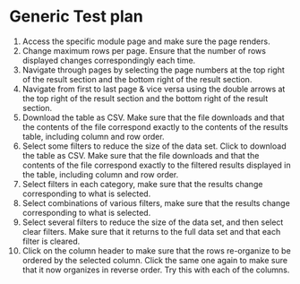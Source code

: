 Generic Test plan
===============================

1. Access the specific module page and make sure the page renders.  
2. Change maximum rows per page. Ensure that the number of rows displayed changes correspondingly each time.  
3. Navigate through pages by selecting the page numbers at the top right of the result section and the bottom right of the result section.  
4. Navigate from first to last page & vice versa using the double arrows at the top right of the result section and the bottom right of the result section.  
5. Download the table as CSV. Make sure that the file downloads and that the contents of the file correspond exactly to the contents of the results table, including column and row order.  
6. Select some filters to reduce the size of the data set. Click to download the table as CSV. Make sure that the file downloads and that the contents of the file correspond exactly to the filtered results displayed in the table, including column and row order.  
7. Select filters in each category, make sure that the results change corresponding to what is selected.  
8. Select combinations of various filters, make sure that the results change corresponding to what is selected.  
9. Select several filters to reduce the size of the data set, and then select clear filters. Make sure that it returns to the full data set and that each filter is cleared.  
10. Click on the column header to make sure that the rows re-organize to be ordered by the selected column. Click the same one again to make sure that it now organizes in reverse order. Try this with each of the columns.  